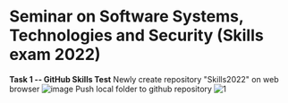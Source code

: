 # Seminar on Software Systems, Technologies and Security (Skills exam 2022)
**Task 1 -- GitHub Skills Test**
Newly create repository "Skills2022" on web browser
![image](https://user-images.githubusercontent.com/46795818/192131341-da37627e-4a90-4188-917a-a050b00f04f5.png)
Push local folder to github repository
![1](https://user-images.githubusercontent.com/46795818/192131488-949641b0-5c4b-4a97-ad56-810066e2da38.png)
